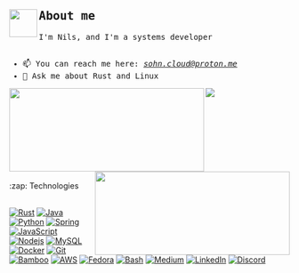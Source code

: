 <img align="left" src = "https://user-images.githubusercontent.com/63050133/156777293-72a6e681-2582-4a9d-ad92-09d1181d47c7.gif" width = 50px height=50px>
<samp><h2 align="left" font-weight="bold">About me</h2></samp>
<samp>
I'm Nils, and I'm a systems developer
<br/>
<br/>

- 📫 You can reach me here: <em>sohn.cloud@proton.me</em>
- 💬 Ask me about Rust and Linux
</samp>
<a href="/"><img src="https://user-images.githubusercontent.com/73097560/115834477-dbab4500-a447-11eb-908a-139a6edaec5c.gif"></a>
   
<img align="left" height="150px" width="350px" src="https://github-readme-stats.vercel.app/api?username=sohndotcloud&count_private=true&show_icons=true&theme=tokyonight" />
<img align="right" height="150px" width="350px" src="https://github-readme-stats.vercel.app/api/top-langs/?username=sohndotcloud&layout=compact&theme=aura&langs_count=9" />
<br/><br/><br/><br/><br/><br/><br/><br/><br/>
:zap: Technologies
<br/><br/>

[![Rust](https://img.shields.io/badge/Rust-%23000000.svg?e&logo=rust&logoColor=white)](#)
[![Java](https://img.shields.io/badge/Java-black.svg?logo=openjdk&logoColor=white)](#)
[![Python](https://img.shields.io/badge/-Python-black?style=flat&logo=python&link=https://github.com/hritik5102)](#) 
[![Spring](https://img.shields.io/badge/-Spring-black?style=flat&logo=spring&link=https://github.com/hritik5102)](#) 
[![JavaScript](https://img.shields.io/badge/-JavaScript-black?style=flat&logo=javascript&link=https://github.com/hritik5102)](#) 
[![Nodejs](https://img.shields.io/badge/-Nodejs-black?style=flat&logo=Node.js&link=https://github.com/hritik5102)](#) 
[![MySQL](https://img.shields.io/badge/-MySQL-black?style=flat&logo=mysql&link=https://github.com/hritik5102)](#)
[![Docker](https://img.shields.io/badge/-Docker-black?style=flat&logo=docker&link=https://github.com/hritik5102)](#) 
[![Git](https://img.shields.io/badge/Git-black?logo=git&logoColor=fff)](#)
[![Bamboo](https://img.shields.io/badge/Bamboo-black?logo=bamboo&logoColor=fff)](#)
[![AWS](https://img.shields.io/badge/AWS-black.svg?logo=amazon-web-services&logoColor=white)](#)
[![Fedora](https://img.shields.io/badge/Fedora-black?logo=fedora&logoColor=fff)](#)
[![Bash](https://img.shields.io/badge/Bash-black?logo=gnubash&logoColor=fff)](#)
[![Medium](https://img.shields.io/badge/Medium-black?logo=medium&logoColor=white)](#)
[![LinkedIn](https://img.shields.io/badge/LinkedIn-0A66C2?logo=linkedin&logoColor=fff)](https://www.linkedin.com/in/nils-sohn-762906277/)
[![Discord](https://img.shields.io/badge/Discord-%235865F2.svg?&logo=discord&logoColor=white)](https://discordapp.com/users/1185078427007582229)
